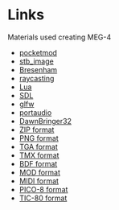 Links
=====

Materials used creating MEG-4

- [pocketmod](https://github.com/rombankzero/pocketmod)
- [stb_image](https://github.com/nothings/stb)
- [Bresenham](http://members.chello.at/%7Eeasyfilter/Bresenham.pdf)
- [raycasting](https://lodev.org/cgtutorial/raycasting.html)
- [Lua](https://www.lua.org)
- [SDL](https://libsdl.org)
- [glfw](https://www.glfw.org)
- [portaudio](https://www.portaudio.com)
- [DawnBringer32](https://pixeljoint.com/forum/forum_posts.asp?TID=16247)
- [ZIP format](https://pkware.cachefly.net/webdocs/APPNOTE/APPNOTE-6.3.10.TXT)
- [PNG format](http://libpng.org/pub/png/spec/1.2/PNG-Contents.html)
- [TGA format](https://www.gamers.org/dEngine/quake3/TGA.txt)
- [TMX format](https://doc.mapeditor.org/en/stable/reference/tmx-map-format/)
- [BDF format](https://www.x.org/docs/BDF/bdf.pdf)
- [MOD format](https://www.aes.id.au/modformat.html)
- [MIDI format](https://www.cs.cmu.edu/~music/cmsip/readings/Standard-MIDI-file-format-updated.pdf)
- [PICO-8 format](https://pico-8.fandom.com/wiki/P8FileFormat)
- [TIC-80 format](https://github.com/nesbox/TIC-80/wiki/.tic-File-Format)
